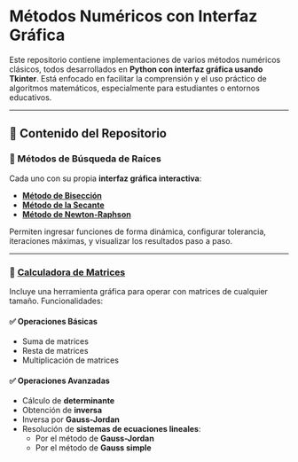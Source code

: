 # Métodos Numéricos con Interfaz Gráfica

Este repositorio contiene implementaciones de varios métodos numéricos clásicos, todos desarrollados en **Python con interfaz gráfica usando Tkinter**. Está enfocado en facilitar la comprensión y el uso práctico de algoritmos matemáticos, especialmente para estudiantes o entornos educativos.

---

## 📌 Contenido del Repositorio

### 🔢 Métodos de Búsqueda de Raíces

Cada uno con su propia **interfaz gráfica interactiva**:

- [**Método de Bisección**](Metodos_Numericos/Biseccion.py)
- [**Método de la Secante**](Metodos_Numericos/Secante.py)
- [**Método de Newton-Raphson**](Metodos_Numericos/Newton-Raphson.py)

Permiten ingresar funciones de forma dinámica, configurar tolerancia, iteraciones máximas, y visualizar los resultados paso a paso.

---

### 🧮 [Calculadora de Matrices](Metodos_Numericos/Matrices.py)

Incluye una herramienta gráfica para operar con matrices de cualquier tamaño. Funcionalidades:

#### ✅ Operaciones Básicas
- Suma de matrices
- Resta de matrices
- Multiplicación de matrices

#### ✅ Operaciones Avanzadas
- Cálculo de **determinante**
- Obtención de **inversa**
- Inversa por **Gauss-Jordan**
- Resolución de **sistemas de ecuaciones lineales**:
  - Por el método de **Gauss-Jordan**
  - Por el método de **Gauss simple**

